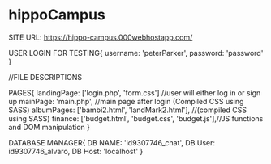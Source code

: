 # hippoCampus

SITE URL: https://hippo-campus.000webhostapp.com/

USER LOGIN FOR TESTING{
    username: 'peterParker',
    password: 'password'
}

//FILE DESCRIPTIONS

PAGES{
    landingPage: ['login.php', 'form.css']              //user will either log in or sign up
    mainPage: 'main.php',                               //main page after login (Compiled CSS using SASS)
    albumPages: ['bambi2.html', 'landMark2.html'],      //(compiled CSS using SASS)
    finance: ['budget.html', 'budget.css', 'budget.js'],//JS functions and DOM manipulation 
}


DATABASE MANAGER{
    DB NAME: 'id9307746_chat',
    DB User: id9307746_alvaro,
    DB Host: 'localhost'
}